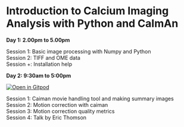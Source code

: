 # Introduction to Calcium Imaging Analysis with Python and CaImAn

**Day 1: 2.00pm to 5.00pm**

Session 1: Basic image processing with Numpy and Python </br>
Session 2: TIFF and OME data </br>
Session +: Installation help


**Day 2: 9:30am to 5:00pm** 

[![Open in Gitpod](https://gitpod.io/button/open-in-gitpod.svg)](https://gitpod.io/#https://github.com/ibehave-ibots/iBOTS-intro-to-calcium-imaging/tree/main/day2)

Session 1: Caiman movie handling tool and making summary images </br>
Session 2: Motion correction with caiman </br>
Session 3: Motion correction quality metrics </br>
Session 4: Talk by Eric Thomson
